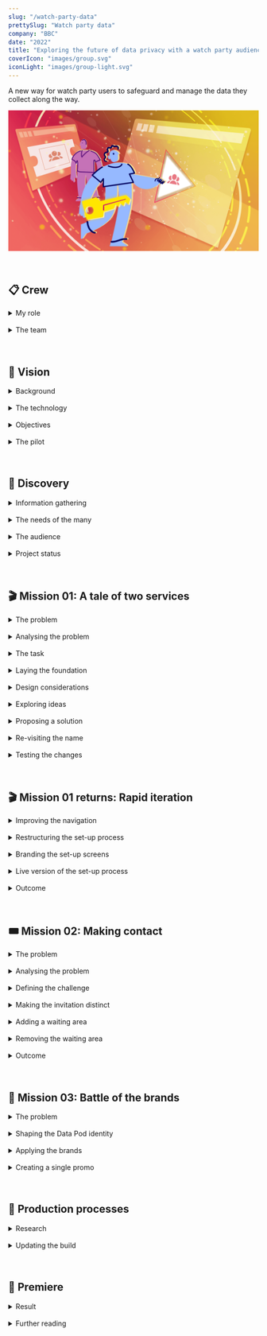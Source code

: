 ```yaml
---
slug: "/watch-party-data"
prettySlug: "Watch party data"
company: "BBC"
date: "2022"
title: "Exploring the future of data privacy with a watch party audience"
coverIcon: "images/group.svg"
iconLight: "images/group-light.svg"
---
```


A new way for watch party users to safeguard and manage the data they collect along the way.
<br>

![GATSBY_EMPTY_ALT](images/watch-party-data/together_data_pod_hero_hoz.png)

<br>

## 📋 Crew

<details>
<summary>My role</summary>

<!-- >\#UX \#UI \#VisualDesign \#UXA \#InformationDesign -->

### Overseeing the UI
>I stepped into the UX Designer's role overseeing the UI during their absence.

The designs were in the early stages of development and I worked in a multi-disciplinary team to make improvements. 
<br>
</details>
<br>
<details>
<summary>The team</summary>

### Core team
- 1 - 2 Sr. UX Designers
- Producer
- 1 - 2 UX Designers
- User Researcher
- Content Designer
- Creative Technologist
- 6 - 8 Engineers
- Product Manager
- Project Manager

</details>
<br>
<br>

## 🤩 Vision
<details>
<summary>Background</summary>

### The big picture
When personal data is used to deliver rich, personalised services, it's not always clear to users how their data is collected and what happens with it.

Some organisations, like the BBC, have been exploring human-centred alternatives, including [Personal Data Store technology](https://en.wikipedia.org/wiki/Personal_data_service).

</details>
<br>
<details>
<summary>The technology</summary>

### Personal Data Stores
A Personal Data Store is decentralised to store data securely. 

>Users would have increased visibility and control of their data. They'd decide who could access it to protect their online identity.

![Viewing and controlling data](images/watch-party-data/with_a_pds.png)

</details>
<br>
<details>
<summary>Objectives</summary>

### Understanding value
To improve practices around personal data, we needed to understand the value to users. 

A pilot would demonstrate the capabilities of using Personal Data Stores to that end.

>How might we enhance a BBC service safely and securely with a Personal Data Store?

</details>
<br>
<details>
<summary>The pilot</summary>

### Enhancing BBC Together
>A watch party service called BBC Together, was adapted to work with the current version of Personal Data Store technology (from [Inrupt](https://solidproject.org/)). 

Essentially:
- Each user would have a Personal Data Store (Data Pod)
- Watch party data would be stored securely in the user’s Data Pod
- The user could control what data was used to power their watch party experience
- BBC Together would need explicit consent from the user to access the data

</details>
<br>
<br>

## 📸 Discovery 
<details>
<summary>Information gathering</summary>

### Understanding work to date
My understanding of the work to date was built through active listening and reading documentation. 

>To contribute effectively, I wanted to understand:
>
>- User needs
>- Technical constraints
>- Stakeholder requirements
>- Time limitations

</details>
<br>
<details>
<summary>The needs of the many</summary>

### Transforming industry standards
This project formed part of a wider initiative to inform large scale change.

>It was essential that the pilot fulfilled user needs, but we also needed to consider:
>- Public interest
>- Business needs

<br>

#### Public interest
As a public service, the intention was to influence policy and legislation to improve industry standards.

Informing policy required insight into how the concept would benefit the public as a whole. Including the feasibility for both audiences and service providers to adopt the approach long-term. 
<br>

![Large scale change](images/watch-party-data/public_service.png)

<br>

#### Business needs
Similarly, to commit to further developments, the BBC needed insight into the value for audiences and to understand the potential for scaling up.

The pilot would act as a proof of concept to stimulate progress across portfolios.
<br>

![Scaling up](images/watch-party-data/scaling_up.png)

</details>
<br>
<details>
<summary>The audience</summary>

### Personal data
>Insight from users would be fundamental to developing standards in the public's interest.

Previous research found high-level value in the concept and technology. 

This pilot would allow users to determine tangible value by exploring some of the features in more depth.

Including:
- How a Data Pod can enhance privacy
- The ability to see what data is used and for what purpose
- How the experience changes when managing data _eg.improving inferences_

<br>

![Users' provide insight](images/watch-party-data/user_needs.png)

<br>

### Watch parties

>The pilot was aimed at a watch party audience. 

Aggregated insight from surveys indicated the audience at the time was predominantly under 35. 

We also knew that specific types of content (like stand-alone entertainment and drama) had higher rates of shared viewing.

>Understanding the user needs around watch parties formed a large part of initial research objectives. 

<br>

![Audience](images/watch-party-data/audience.png)

<br>

</details>
<br>
<details>
<summary>Project status</summary>

### Preparing for research
I joined this project while a draft version of the pilot was being built. The plan was to iterate on the designs and prepare for in-depth research.

>We explored two work streams:
>1. Improvements for the build
>2. Aspirational features for broader research objectives

The designs would be tested with the audience through an online community and a series of moderated interviews. 

![Feasible and aspirational stimulus](images/watch-party-data/feasible_and_aspirational.png)

</details>
<br>
<br>

## 🎬 Mission 01: A tale of two services

<details>
<summary>The problem</summary>

### Two points of friction
>A core architectural challenge was in developing an experience for two disparate services: 
>- BBC Together (a watch party service)
>- Data Pod (for managing your data)

<br>

The team identified two points of friction:
1. The Data Pod set-up process
2. The navigation

<br>

#### 1. The Data Pod set-up process
Setting up the Data Pod dominated the start and disrupted the flow.

During testing, participants were deterred from using the pilot. 
<br>

![Pod disrupts flow](images/watch-party-data/original_pilot_intro.png)

<br>

#### 2. The navigation
In the navigation, access to the Data Pod was discrete and often overlooked.

A tooltip highlighted the Data Pod on entry, but:
- The tooltip was easily dismissed and forgotten
- The Pod was empty when attention was drawn to it
<br>

![Discrete access to Pod](images/watch-party-data/original_navigation.png)

<br>

#### Risk
>Overall, the risks included a lack of insight regarding the Data Pod, which was critical for achieving core objectives. 

</details>
<br>
<details>
<summary>Analysing the problem</summary>

### The hierarchy
After analysing the designs, it was clear there was a wider issue in the general hierarchy. 

>The hierarchy was built for BBC Together, and restricted Data Pod content.

Any focus on the Data Pod would seem out of place in a hierarchy built for BBC Together.

To understand the existing approach, I looked at:
- Research insights
- User needs
- Design intent

<br>

#### Conveying the future
There was a desire to convey ambitions for the technology, but there were limitations.

In the future, the Data Pod would be a separate product from the watch party service, which wasn't possible for the pilot. 

A separate product would be dedicated to meeting user needs that the pilot's hierarchy was restricting, including:

- A Data Pod set-up process
- Information about the technology
- A dedicated access point

>The pilot's hierarchy wasn't built for the Data Pod as a product, but the pilot still needed to meet the needs of one. 

![Unmet pod needs](images/watch-party-data/unmet_pod_needs.png)

</details>
<br>
<details>
<summary>The task</summary>

### Success criteria
>Access to the Data Pod needed to be clearer in the navigation without deterring watch party users. 

Criteria for success included: 
- Increased attention on the Data Pod
- Improved understanding of the technology 
- Increase in relevant insight

Testing the designs in research would allow us to gauge the response, and inform the live experience.  

![Clear Data Pod proposition](images/watch-party-data/navigation_challenge.png)

</details>
<br>
<details>
<summary>Laying the foundation</summary>

### Information gathering
I analysed the architecture of similar utility services (like password vaults and cloud storage systems). 

I also looked at the requirements for the navigation from a content and technical perspective. 
<br>

### Mapping the structure
By mapping the content structure for the navigation, I could determine where a Data Pod service could belong. 
<br>

#### Original content structure
![Access to Data Pod in BBC Together navigation](images/watch-party-data/existing_sitemap.png)

<br>

#### Balanced content structure
![Access to Data Pod at same level as BBC Together](images/watch-party-data/balanced_sitemap.png)

<br>

>The result was a more balanced structure to give both services room to serve their distinct functions, while sharing the same interface. 

Taking the Data Pod out of BBC Together also reduced complexity by removing a layer of navigation.
<br>

</details>
<br>
<details>
<summary>Design considerations</summary>

### Conveying importance
The Data Pod was the focus of research objectives, but needed to remain unobtrusive to the watch party experience. 

>The visual style and mechanics would convey the level of importance. 

Considerations included:
- The location for accessing the Data Pod
- The brand (including colour and size)
- The mechanics of navigating between the two services

<br>

![Visual hierarchy](images/watch-party-data/visual_hierarchy.png)

<br>
</details>
<br>
<details>
<summary>Exploring ideas</summary>

### Information gathering
I looked at how users currently moved between services and accounts by identifying patterns in streaming services, social media, and operating systems. 

I also received regular feedback from the team.
<br>

### Ideas
There were several options to consider for the interaction. Including:
- Simply increasing the size of the link
- A service selection screen 
- A top-level banner or floating element

I also looked at previous designs including a side drawer. 

![Service selection ideas](images/watch-party-data/nav_ideation.png)

</details>
<br>
<details>
<summary>Proposing a solution</summary>

### A new top-level navigation
>To improve access to the Data Pod, I proposed we introduce a second logo to create a new top-level navigation for the pilot. 

<br>

#### Original navigation
![Original navigation](images/watch-party-data/original_navigation.png)

<br>

#### Proposed navigation
![Service selection through logo's](images/watch-party-data/navigation_v1.png)

<br>

#### Rationale
A logo for the Data Pod (located next to the BBC Together logo) would:
- Establish the Data Pod's role as a separate service in the visual hierarchy 
- Provide clear access to the Data Pod (potentially increasing relevant insight) 
- Allow users to switch between services with ease
- Provide optional access to the Data Pod to remain unobtrusive  
<br>

#### Outstanding questions
The main concern at this point was in breaking a familiar interaction pattern. 

- Did users ever make use of the logo to navigate to the home page? 
- For those that didn't, could we convey the ability to navigate clearly enough? 
- As the Data Pod was a utility service, should it be lower in the visual hierarchy? _Eg. By reducing the size of the logo_.

>Overall, the proposed solution was well received and we decided the concept was developed enough for testing. 

Insights from research would help to improve the designs going forward.

</details>
<br>
<details>
<summary>Re-visiting the name</summary>

### Setting expectations
I noticed the name of the pilot, _'BBC Together'_, didn't align with the new balanced navigation and copy.

>Choosing function over form, I proposed changing the name of the pilot to BBC Together + Data Pod. 

Several names had been explored in the past - but the team learned that:
- The Data Pod relied on a descriptive name to optimise understanding
- The name BBC Together was familiar with existing audiences
- The two services required distinct names to maintain separation

<br>

#### Original name
![Original pilot name](images/watch-party-data/original_pilot_name.png)

<br>

#### Changed name
![Changed pilot name](images/watch-party-data/changed_pilot_name.png)

<br>

We decided to test the new name in upcoming research.

</details>
<br>
<details>
<summary>Testing the changes</summary>

### Research outcomes
At this point we had changed the copy, name of the pilot, and navigation.

>The outcomes from moderated research indicated an improved awareness and understanding of the Data Pod. But there were opportunities for improvement. 

In the navigation, the ability to interact with the logo was unclear. And although there was some improvement, the Data Pod set-up process was still deterring participants.
<br>

### Next steps
We re-designed the set-up process with a content-led approach. And for the navigation, I continued to develop the interaction states. 

</details>
<br>
<br>

## 🎬 Mission 01 returns: Rapid iteration
<details>
<summary>Improving the navigation</summary> 

### Clarifying the ability to interact
To improve the navigation, I explored several interaction patterns and states including a switch, buttons, and tabs. 
<br>

#### Navigation options
![Navigation options](images/watch-party-data/navigation_options.png)

<br>

All the options I presented to the team were seen as an improvement, but the tabs were considered the clearest. 

>No issues were revealed in subsequent research and the tabs were used in the final pilot.

<br>

#### Live version
![Live version of the navigation](images/watch-party-data/changed_home.png)

<br>

</details>
<br>
<details>
<summary>Restructuring the set-up process</summary> 

### Defining the structure
The User Researcher and Content Designer analysed insights and stakeholder feedback to determine the structure and content for the set-up process. 

>For the visual design, I considered two potential approaches:
>1. Giving both services equal weight
>2. Leading with BBC Together, with some weight to the Data Pod

I collated sketches and mock-ups as a starting point.
<br>

#### 1. Equal weight
![50:50 split](images/watch-party-data/equal_weight.png)

<br>

#### 2. BBC Together led
![Leading with BBC Together](images/watch-party-data/pockets_of_pod.png)

<br>

</details>
<br>
<details>
<summary>Branding the set-up screens</summary> 

### Prioritising BBC Together
Analysis outcomes suggested prioritising BBC Together. 

I created BBC Together branded screens with Data Pod branding where appropriate. 

>The changes reduced complexity and prevented the Data Pod from overwhelming the set-up process. 

<br>

#### Before (Data Pod focused)
![Before](images/watch-party-data/before_setup_changes.png)

<br>

#### After (BBC Together focused)
![After](images/watch-party-data/improving_setup.png)

<br>

In the initial designs, information about the Data Pod overwhelmed the introduction. 

Following the changes, BBC Together was more prominent, but there was a lack of information about the Pod. 

The plan was to create a discrete explainer module to inform users about the Data Pod. 
<br>

</details>
<br>
<details>
<summary>Live version of the set-up process</summary> 

### The final set-up experience

>Following several iterations and rapid testing, the pilot went live with a much shorter and balanced set-up process.

<br>

![Final set-up](images/watch-party-data/live_setup.png)

<br>

There were two entry points aimed at different mindsets: 

1. Watch party focused
2. Special interest in the Data Pod

<br>

#### 1. Watch party focused
The direct entry points to the pilot prioritised BBC Together and a watch party audience. And there was an optional explainer for anyone curious about the Data Pod.
<br>

![Direct entry point with explainer](images/watch-party-data/dedicated_entry_point.png)

<br>

#### 2. Special interest in the Data Pod
There was a second entry point through BBC Taster - a platform for experiments. 

The Taster audience was more likely to have an interest in the technology. Information about the Data Pod was more prominent on this screen.
<br>

![Entry point on BBC Taster](images/watch-party-data/taster_entry_point_live.png)

</details>
<br>
<details>
<summary>Outcome</summary> 

### A step in the right direction
Rapid testing indicated the solutions for the set-up process and navigation were significant improvements.

>The changes alleviated frustration and understanding of the Data Pod improved.

Communicating the value of a Data Pod succinctly continues to be a challenge, particularly in the context of a service. But the Data Pod explainer tested well with participants, indicating a step in the right direction. 

Thankfully, many of the structural challenges were unique to this pilot and the early stages of development. The need to balance two services in a single pilot is unlikely to reoccur as the concept scales up.

</details>
<br>
<br>

## 🎟 Mission 02: Making contact

<details>
<summary>The problem</summary>

### Technical holes
During a watch party, the user was either a host or invitee.

>There were two problems:
>
>1. The invitation screen offered the ability to send or receive contact requests, which wasn't technically possible.
>2. The invitation screen was identical to the waiting area.

<br>

![Invitation screen and waiting area](images/watch-party-data/original_invitation_and_waiting.png)

</details>
<br>
<details>
<summary>Analysing the problem</summary>

### Misaligned journey's
By talking to the team, and stepping through the host and invitee journey's, I could better understand the problem. 

>The invitation was conflated with the idea of a waiting area, but couldn't have the functionality of one.

This meant: 
- The journeys were misaligned and noone could save each other as contacts 
- The host and invitee would have different views of what was intended to be a shared view 

There was potential for much confusion.
<br>

#### Host and invitee journey's
![Misaligned journey's](images/watch-party-data/misaligned_journeys.png)

</details>
<br>
<details>
<summary>Defining the challenge</summary>

### The task
>We needed to:
>- Align the host and invitee experiences, to allow contact saving 
>- Create a shared view on entry to prevent confusion

My initial reaction was that the invitee needed a waiting room to align with the host's journey. 

However, there were no user needs to justify one.

>After discussing it with the team, I chose to explore two options:
>1. A waiting room for both host and invitee
>2. No waiting room for either host or invitee
>
>For both approaches, the invitee also required a distinct invitation screen.

</details>
<br>
<details>
<summary>Making the invitation distinct</summary>

### A moment of joy
I used an empathy map to understand the type of content an invitee might require on a watch party invitation. 

>Receiving an invitation to a party is usually a moment of joy. I styled the screen with this in mind.

After discussions with the team around feasibility, I sketched ideas for the visual design. 

I considered using a simple, quick animation to highlight the moment without disruption. But with time limitations and accessibility considerations, I settled on a simple ticket shape instead.
<br>

![Before and after invitation](images/watch-party-data/invitation.png)

</details>
<br>
<details>
<summary>Adding a waiting area</summary>

### Interruptions
While adding a waiting area to the invitee journey, I ran into potential friction.

>What would happen when the invitee was in the waiting area and the host started the show?
>
>There were two options: 
>
>1. The invitee could be automatically taken to the streaming area
>2. The invitee could choose to leave the waiting area

Neither approach seemed ideal. With the first option, the invitee could be taken away in the middle of saving contacts. With the second, they could miss the start of the show.

I looked at potential solutions, including:
- A persistent modal
- Adapting the media player

<br>

#### A persistent modal
>If the invitee was automatically taken from the waiting area to the stream, a persistent modal could allow the invitee to finish saving contacts.

![Persistent modal](images/watch-party-data/waiting_area_transition_modal.png)

<br>

However, all the options so far had time restrictions. 

To create some flexibility, I looked at adapting the media player.
<br>

#### Adapting the media player
>By adding contact saving functionality to the media player, users could save each other as a contact any time during the watch party.

<br>

![Media player with contact saving](images/watch-party-data/invitee_contact_panel.png)

<br>

#### A shared experience
After adding a waiting area to the invitee journey, the host and invitee experiences were more aligned.

![Aligned host and invitee journey's](images/watch-party-data/journey_with_waiting_area.png)

</details>

<br>

<details>
<summary>Removing the waiting area</summary>

### Straight to the party

>For the alternative journey (without a waiting area), I moved all the functionality in the waiting area to the side panel in the media player. 

Without a waiting area, users would go directly to the streaming area.

They could invite people and change their preferences anytime during the watch party, without having to leave. 
<br>

![Host's streaming area](images/watch-party-data/host_contact_panel.png)

<br>

#### Inviting people

>To invite people to the watch party, the host could launch a modal using an 'invite' button available only to them.

I added programme information and altered the styling of the modal for consistency.
<br>

![Original and adapted modals](images/watch-party-data/inviting_people_in_stream.png)

<br>

#### A shared experience
After removing the waiting area, we had a second option for aligning the host and invitee journeys.
<br>

![Aligned journeys without waiting area](images/watch-party-data/journey_without_waiting_area.png)


</details>

<br>

<details>
<summary>Outcome</summary>

### The invitation
>The invitation screen was well received and pointed out by several research participants as a positive part of the experience. 

As the pilot developed, the screen was simplified and adapted to align with the rest of the experience.  

#### Live version
![Live version of invitation](images/watch-party-data/final_invitation.png)

<br>

### The waiting area
I presented the two options (with and without a waiting area) to the team. 

>We decided to test the option without a waiting area in research. And with some adjustments, the approach was used in the final pilot.

<br>

#### Live version
![Live version of journey](images/watch-party-data/live_journey_no_waiting.png)

</details>
<br>
<br>

## 🎨 Mission 03: Battle of the brands
<details>
<summary>The problem</summary>

### Brand identities

>There were two problems:
>1. Multiple identities 
>2. No Data Pod identity

<br>

#### 1. Multiple identities
There were multiple brands to consider:
- BBC Together
- Data Pod
- The global BBC brand
- BBC Taster (where the pilot would be available)

>Juggling multiple identities was an existing challenge across the BBC. And the addition of the Data Pod compounded this problem.

<br>

#### 2. No Data Pod identity
In the original designs, the Data Pod didn't have a brand identity. The global BBC brand was used to fill the gaps.

>Without a clear ability to identify the Data Pod, it couldn't be evaluated effectively by users. 

<br>

### The task
>To aid recognition and prevent confusion, we needed to:
>1. Shape the brand identity for the Data Pod
>2. Apply the brands consistently

<br>
</details>
<br>
<details>
<summary>Shaping the Data Pod identity</summary>

### Illustrations
To develop a brand identity for the Data Pod, we leveraged a toolkit of illustrations. 

The toolkit was commissioned specifically for communicating the future of data stewardship. 
<br>

![Data stewardship illustration](images/watch-party-data/illustrations.png)

<br>

>I took elements from the progressing Data Pod designs, and used the toolkit to develop the brand identity.

<br>

### The logo
As the team developed the Data Pod screens, I combined the logo they used, with the illustration style. 

<br>

![Original and adapted Data Pod logo](images/watch-party-data/data_pod_logo.png)

<br>

### The colour palette

The background colours for the Data Pod were established, but the palette was missing a highlight colour to aid recognition.

I considered blue tones for the Data Pod, to create some distinction.

After concerns were raised around the [stereotypical use of the colour blue with new technology](https://www.bbc.co.uk/rd/blog/2021-08-explaining-artificial-intelligence-part-3-what-does-ai-look-like), I switched to the warmer palette used in the illustrations.
<br>

![Data Pod colour palette changes](images/watch-party-data/data_pod_colour_palette.png)

<br>

>After testing different colours for sufficient text contrast, I suggested using the yellow as a highlight colour. 

The consistent use of colour provided some familiarity for the Data Pod UI and identity.

<br>

### A Data Pod explainer
While working on a Data Pod explainer module with the Content Designer, I continued to develop the identity. 

>We prioritised cognitive ease and readability for the subject matter. 

I used:
- The serif version of the BBC Reith font (to match the informative tone)
- A light background suitable for reading

The illustrations, bullet points, spacing and layout helped to make the information more approachable. 
<br>

![Data Pod Explainer](images/watch-party-data/data_pod_explainer.png)

</details>
<br>

<details>
<summary>Applying the brands</summary>

### Consistent branding
The original designs used elements of the global BBC brand. The global brand was necessary for certain parts of the experience, such as signing in. For other parts, it was potentially confusing. 

>I removed the global BBC brand where relevant and worked with the team to apply the appropriate branding throughout.

There were some screens where the appropriate brand identity was unclear. Including when allowing BBC Together access to the Data Pod. The screen went through several iterations.

After I applied the Data Pod brand, the team could focus on developing the content.
<br>

![Selection of iterations](images/watch-party-data/data_pod_consent.png)
<br>

### Data Pod view
I worked with the team to apply developments to the Data Pod identity. We also simplified the content and layout.

>I worked with the Producer designing the Data Pod screens to:
>
>- Optimise layouts for development 
>- Create a consistent menu element
>- Apply the yellow highlight colour

<br>

#### Contacts data
During the pilot, users could save each other as contacts, and the Data Pod area provided a list of them.

After working with the Producer to optimise the UI and visual design, we used _'Version 1'_ in research.

I then simplified the screen for the build in _'Version 2'_. At this point, the brand identity had developed further. 
<br>

![Version 1 and 2 of contacts](images/watch-party-data/data_pod_contacts.png)

<br>

</details>
<br>

<details>
<summary>Creating a single promo</summary>

### Blending brands
Although we needed to maintain separation of BBC Together and the Data Pod, the need for a single promotional image for the pilot was unavoidable. 

>The promo needed to convey both the watch party and Data Pod aspects - but earlier attempts had swayed in one direction. 

<br>

![Early promo's](images/watch-party-data/early_promos.png)

<br>

>I continued to develop the image and introduce more of the BBC Together brand. 

I created four options, which we tested to refine.
<br>

![Promo variations](images/watch-party-data/promo_variations.png)

<br>

 Most participants found the fourth option more representative of the pilot and it was used for the live experience.
<br>

![Original and final promo's in-situ](images/watch-party-data/originalxlive_promo.png)

<br>

</details>
<br>
<br>

## 🎥 Production processes

<details>
<summary>Research</summary>

### Assembling prototypes
>We worked on different parts of the experience in parallel and met regularly for updates, collaboration, and feedback.

As the work came together, I oversaw the integration into research prototypes. I maintained consistency across the UI and visual design, and inserted the appropriate transitions and animations. 
<br>

### Delivering stimulus
>I supported research planning by providing feedback and supplying stimulus.

The interactive prototypes were used in moderated research sessions. I supplied the link to the prototypes and was on hand to make any necessary adjustments and take notes.

I also supplied static images for feedback from an online community, and for rapid testing.
<br>

### Analysing feedback
The team would come together to analyse feedback in Miro and determine next steps. 

The research insights would inform tasks for subsequent sprints.
<br>

</details>
<br>

<details>
<summary>Updating the build</summary>

### Technical build
>As confidence in the designs increased following research, I integrated the relevant elements into a separate prototype for building. 

We collaborated with the relevant Engineers responsible to ensure designs could be replicated.
<br>

#### Sign-off
>It was challenging to determine when designs were ready for building. 

We began developing a process for signing designs off, including:

- Detailing the requirements for sign-off in tickets
- A traffic light system to communicate level of confidence in the designs
<br>

#### Multiple workstreams
We had a single file for several workstreams, (including research stimulus), which caused some confusion for the team. 

I spent some time labelling designs and prototypes, which prevented some confusion. 

The general practice now is to create a separate file for the technical build.
<br>

### Launch
Unfortunately I wasn't involved in the project for the final iterations and delivery. But I was able to take part in some testing to resolve technical bugs before the pilot went live. 

Some designs didn't make the final experience, but priorities were met and the pilot went live for over 6 months.

</details>
<br>
<br>

## 🍿 Premiere

<details>
<summary>Result</summary>

### The live trial
>The results of the trial are in the process of being analysed to determine next steps. 

Personally, I found it extremely rewarding to work on a project that was tackling large scale issues and exploring new ground. 

In companies the size of the BBC, change is a long-term process. The technical achievement alone is worth celebrating. But it's also gratifying to hear news of this project and the wider initiative make its way across the organisation and beyond. 

>The project has helped platform the conversation and pave the way for more ethical data practices.

An overview of the pilot and technology can be found in the following BBC News segment.
<br>

<iframe class="youtube-video" src="https://www.youtube.com/embed/rhHsNFzvaUU?si=9ORRkmbS73Y6sThJ&amp;start=160" title="YouTube video player" frameborder="0" allow="accelerometer; autoplay; clipboard-write; encrypted-media; gyroscope; picture-in-picture; web-share" allowfullscreen></iframe>

<br>
<br>

### Personal development
I learned many things during this project. The most significant was trusting my ability to, identify priority areas, shape tasks, and deliver outcomes that consider all relevant perspectives. I developed a self-starter mindset.

I also learned that the devil really is in the details. Seemingly simple UI changes can have a big impact on meeting user needs and project objectives. In this case, gaining insight around the Data Pod was pivotal, and small UI changes raised its profile without disrupting the core experience.

</details>
<br>

<details>
<summary>Further reading</summary>

[BBC R&D blog](https://www.bbc.co.uk/rd/blog/2022-10-social-tv-and-personal-data)

[Inrupt case study](https://www.inrupt.com/case-studies/the-bbc-shows-its-audience-the-future-of-personal-data-access-and-consent?utm_source=linkedin&utm_medium=organic_social&utm_content=cabfa9dc-eac7-4393-a386-329efc252d59)

</details>